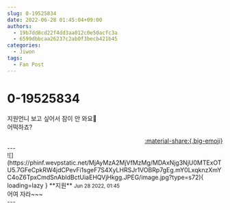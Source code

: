 ```yaml
---
slug: 0-19525834
date: 2022-06-28 01:45:04+09:00
authors:
  - 19b7dd8cd22f4dd3aa012c0e50acfc3a
  - 6599dbbcaa26237c2ab0f3becb421b45
categories:
  - Jiwon
tags:
  - Fan Post
---
```


# 0-19525834

<div class="post-container" markdown="1">
<div class="content-container md-sidebar__scrollwrap" markdown="1">

지원언니 보고 싶어서 잠이 안 와요🥺<br>어떡하죠?

</div>
</div>

<div style="text-align: right;" markdown="1">
<a href="https://weverse.io/fromis9/fanpost/0-19525834" style="text-align: right;">:material-share:{.big-emoji}</a>
</div>
---

<div class="comments-container md-sidebar__scrollwrap" markdown="1">
<div class="comment" markdown="1">
<div class='id-container' markdown="1">
![](https://phinf.wevpstatic.net/MjAyMzA2MjVfMzMg/MDAxNjg3NjU0MTExOTU5.7GFeCpkRW4jdCPevFi1sgeF7S4XyLHRSJr1VOBRp7gEg.mY0LxqknzXmYC4oZ6TpxCmdSnAbldBctUiaEHQVjHkgg.JPEG/image.jpg?type=s72){ loading=lazy }
**<span class="artist">지원</span>** <small>Jun 28 2022, 01:45</small><br>
</div>
<div class='comment-body' markdown="1">
어여 자라~~~
</div>
</div>
</div>
---
